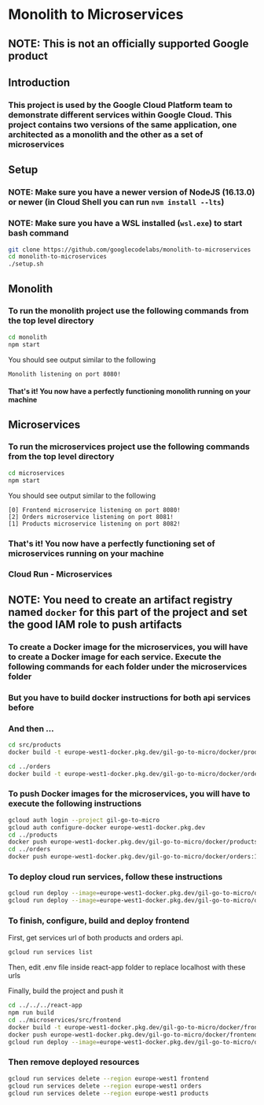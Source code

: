 # Monolith to Microservices

## NOTE: This is not an officially supported Google product

## Introduction

### This project is used by the Google Cloud Platform team to demonstrate different services within Google Cloud. This project contains two versions of the same application, one architected as a monolith and the other as a set of microservices

## Setup

### **NOTE:** Make sure you have a newer version of NodeJS (16.13.0) or newer (in Cloud Shell you can run `nvm install --lts`)
### **NOTE:** Make sure you have a WSL installed (`wsl.exe`) to start bash command

```bash
git clone https://github.com/googlecodelabs/monolith-to-microservices
cd monolith-to-microservices
./setup.sh
```

## Monolith

### To run the monolith project use the following commands from the top level directory

```bash
cd monolith
npm start
```

You should see output similar to the following

```text
Monolith listening on port 8080!
```

#### That's it! You now have a perfectly functioning monolith running on your machine

## Microservices

### To run the microservices project use the following commands from the top level directory

```bash
cd microservices
npm start
```

You should see output similar to the following

```text
[0] Frontend microservice listening on port 8080!
[2] Orders microservice listening on port 8081!
[1] Products microservice listening on port 8082!
```

### That's it! You now have a perfectly functioning set of microservices running on your machine

### Cloud Run - Microservices

## **NOTE:** You need to create an artifact registry named `docker` for this part of the project and set the good IAM role to push artifacts

### To create a Docker image for the microservices, you will have to create a Docker image for each service. Execute the following commands for each folder under the microservices folder

### But you have to build docker instructions for both api services before
### And then ...

```bash
cd src/products
docker build -t europe-west1-docker.pkg.dev/gil-go-to-micro/docker/products:1.0.0 .

cd ../orders
docker build -t europe-west1-docker.pkg.dev/gil-go-to-micro/docker/orders:1.0.0 .
```

### To push Docker images for the microservices, you will have to execute the following instructions

```bash
gcloud auth login --project gil-go-to-micro
gcloud auth configure-docker europe-west1-docker.pkg.dev
cd ../products
docker push europe-west1-docker.pkg.dev/gil-go-to-micro/docker/products:1.0.0
cd ../orders
docker push europe-west1-docker.pkg.dev/gil-go-to-micro/docker/orders:1.0.0
```

### To deploy cloud run services, follow these instructions

```bash
gcloud run deploy --image=europe-west1-docker.pkg.dev/gil-go-to-micro/docker/products:1.0.0 --platform managed --region europe-west1
gcloud run deploy --image=europe-west1-docker.pkg.dev/gil-go-to-micro/docker/orders:1.0.0 --platform managed --region europe-west1
```

### To finish, configure, build and deploy frontend

First, get services url of both products and orders api.

```bash
gcloud run services list
```

Then, edit .env file inside react-app folder to replace localhost with these urls


Finally, build the project and push it

```bash
cd ../../../react-app
npm run build
cd ../microservices/src/frontend
docker build -t europe-west1-docker.pkg.dev/gil-go-to-micro/docker/frontend:1.0.0 .
docker push europe-west1-docker.pkg.dev/gil-go-to-micro/docker/frontend:1.0.0
gcloud run deploy --image=europe-west1-docker.pkg.dev/gil-go-to-micro/docker/frontend:1.0.0 --platform managed --region europe-west1
```

### Then remove deployed resources

```bash
gcloud run services delete --region europe-west1 frontend
gcloud run services delete --region europe-west1 orders
gcloud run services delete --region europe-west1 products
```